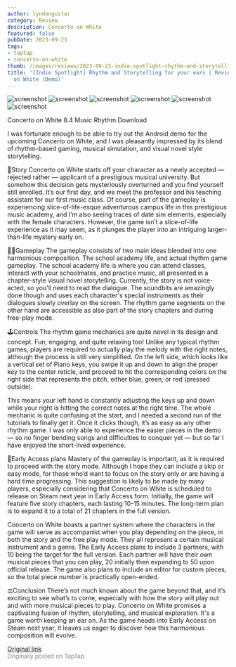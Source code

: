 ```yaml
---
author: lyndonguitar
category: Review
description: Concerto on White
featured: false
pubDate: 2023-09-23
tags:
- taptap
- concerto-on-white
thumb: /images/reviews/2023-09-23-indie-spotlight-rhythm-and-storytelling-for-your-ears--review---concerto-on-white-demo-0.avif
title: '[Indie Spotlight] Rhythm and Storytelling for your ears | Review - Concerto
  on White (Demo)'
---
```


<div class="gallery">
  <img src="/images/reviews/2023-09-23-indie-spotlight-rhythm-and-storytelling-for-your-ears--review---concerto-on-white-demo-0.avif" alt="screenshot" />
  <img src="/images/reviews/2023-09-23-indie-spotlight-rhythm-and-storytelling-for-your-ears--review---concerto-on-white-demo-1.avif" alt="screenshot" />
  <img src="/images/reviews/2023-09-23-indie-spotlight-rhythm-and-storytelling-for-your-ears--review---concerto-on-white-demo-2.avif" alt="screenshot" />
  <img src="/images/reviews/2023-09-23-indie-spotlight-rhythm-and-storytelling-for-your-ears--review---concerto-on-white-demo-3.avif" alt="screenshot" />
  <img src="/images/reviews/2023-09-23-indie-spotlight-rhythm-and-storytelling-for-your-ears--review---concerto-on-white-demo-4.avif" alt="screenshot" />
  <img src="/images/reviews/2023-09-23-indie-spotlight-rhythm-and-storytelling-for-your-ears--review---concerto-on-white-demo-5.avif" alt="screenshot" />
</div>

Concerto on White
8.4
Music
Rhythm
Download

I was fortunate enough to be able to try out the Android demo for the upcoming Concerto on White, and I was pleasantly impressed by its blend of rhythm-based gaming, musical simulation, and visual novel style storytelling.

📖Story
Concerto on White starts off your character as a newly accepted — rejected rather — applicant of a prestigious musical university. But somehow this decision gets mysteriously overturned and you find yourself still enrolled. It’s our first day, and we meet the professor and his teaching assistant for our first music class. Of course, part of the gameplay is experiencing slice-of-life-esque adventurous campus life in this prestigious music academy, and I’m also seeing traces of date sim elements, especially with the female characters. However, the game isn’t a slice-of-life experience as it may seem, as it plunges the player into an intriguing larger-than-life mystery early on.

📕🎶Gameplay
The gameplay consists of two main ideas blended into one harmonious composition. The school academy life, and actual rhythm game gameplay. The school academy life is where you can attend classes, interact with your schoolmates, and practice music, all presented in a chapter-style visual novel storytelling. Currently, the story is not voice-acted, so you'll need to read the dialogue. The soundbits are amazingly done though and uses each character's special instruments as their dialogues slowly overlay on the screen. The rhythm game segments on the other hand are accessible as also part of the story chapters and during free-play mode.

🕹Controls
The rhythm game mechanics are quite novel in its design and concept. Fun, engaging, and quite relaxing too! Unlike any typical rhythm games, players are required to actually play the melody with the right notes, although the process is still very simplified. On the left side, which looks like a vertical set of Piano keys, you swipe it up and down to align the proper key to the center reticle, and proceed to hit the corresponding colors on the right side that represents the pitch, either blue, green, or red (pressed outside).

This means your left hand is constantly adjusting the keys up and down while your right is hitting the correct notes at the right time. The whole mechanic is quite confusing at the start, and I needed a second run of the tutorials to finally get it. Once it clicks though, it’s as easy as any other rhythm game. I was only able to experience the easier pieces in the demo — so no finger bending songs and difficulties to conquer yet — but so far I have enjoyed the short-lived experience.

🚧Early Access plans
Mastery of the gameplay is important, as it is required to proceed with the story mode. Although I hope they can include a skip or easy mode, for those who’d want to focus on the story only or are having a hard time progressing. This suggestion is likely to be made by many players, especially considering that Concerto on White is scheduled to release on Steam next year in Early Access form. Initially, the game will feature five story chapters, each lasting 10-15 minutes. The long-term plan is to expand it to a total of 21 chapters in the full version.

Concerto on White boasts a partner system where the characters in the game will serve as accompanist when you play depending on the piece, in both the story and the free play mode. They all represent a certain musical instrument and a genre. The Early Access plans to include 3 partners, with 10 being the target for the full version. Each partner will have their own musical pieces that you can play, 20 initially then expanding to 50 upon official release. The game also plans to include an editor for custom pieces, so the total piece  number is practically open-ended.

⚖️Conclusion
There’s not much known about the game beyond that, and it’s exciting to see what’s to come, especially with how the story will play out and with more musical pieces to play. Concerto on White promises a captivating fusion of rhythm, storytelling, and musical exploration. It's a game worth keeping an ear on. As the game heads into Early Access on Steam next year, it leaves us eager to discover how this harmonious composition will evolve.

[Original link](https://www.taptap.io/post/6336248)<br><span style="font-size: 0.95em; color: #888;">Originally posted on TapTap.</span>